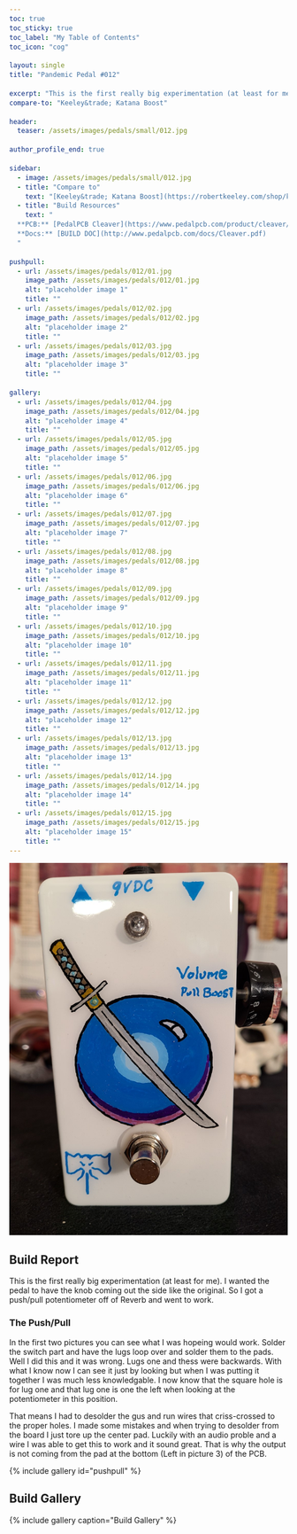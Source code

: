 ```yaml
---
toc: true
toc_sticky: true
toc_label: "My Table of Contents"
toc_icon: "cog"

layout: single
title: "Pandemic Pedal #012"

excerpt: "This is the first really big experimentation (at least for me). I wanted the pedals to have the knob coming out the side like the original. So I got a push/pull potentiometer and went to work. I made some mistakes and when trying to desolder from the board I just tore up the pad. Luckily with an audio proble and a wire I was able to get this to work and sound great."
compare-to: "Keeley&trade; Katana Boost"

header:
  teaser: /assets/images/pedals/small/012.jpg

author_profile_end: true

sidebar:
  - image: /assets/images/pedals/small/012.jpg
  - title: "Compare to"
    text: "[Keeley&trade; Katana Boost](https://robertkeeley.com/shop/katana-boost)"
  - title: "Build Resources"
    text: "
  **PCB:** [PedalPCB Cleaver](https://www.pedalpcb.com/product/cleaver/)<br>
  **Docs:** [BUILD DOC](http://www.pedalpcb.com/docs/Cleaver.pdf)
  "

pushpull:
  - url: /assets/images/pedals/012/01.jpg
    image_path: /assets/images/pedals/012/01.jpg
    alt: "placeholder image 1"
    title: ""
  - url: /assets/images/pedals/012/02.jpg
    image_path: /assets/images/pedals/012/02.jpg
    alt: "placeholder image 2"
    title: ""
  - url: /assets/images/pedals/012/03.jpg
    image_path: /assets/images/pedals/012/03.jpg
    alt: "placeholder image 3"
    title: ""

gallery:
  - url: /assets/images/pedals/012/04.jpg
    image_path: /assets/images/pedals/012/04.jpg
    alt: "placeholder image 4"
    title: ""
  - url: /assets/images/pedals/012/05.jpg
    image_path: /assets/images/pedals/012/05.jpg
    alt: "placeholder image 5"
    title: ""
  - url: /assets/images/pedals/012/06.jpg
    image_path: /assets/images/pedals/012/06.jpg
    alt: "placeholder image 6"
    title: ""
  - url: /assets/images/pedals/012/07.jpg
    image_path: /assets/images/pedals/012/07.jpg
    alt: "placeholder image 7"
    title: ""
  - url: /assets/images/pedals/012/08.jpg
    image_path: /assets/images/pedals/012/08.jpg
    alt: "placeholder image 8"
    title: ""
  - url: /assets/images/pedals/012/09.jpg
    image_path: /assets/images/pedals/012/09.jpg
    alt: "placeholder image 9"
    title: ""
  - url: /assets/images/pedals/012/10.jpg
    image_path: /assets/images/pedals/012/10.jpg
    alt: "placeholder image 10"
    title: ""
  - url: /assets/images/pedals/012/11.jpg
    image_path: /assets/images/pedals/012/11.jpg
    alt: "placeholder image 11"
    title: ""
  - url: /assets/images/pedals/012/12.jpg
    image_path: /assets/images/pedals/012/12.jpg
    alt: "placeholder image 12"
    title: ""
  - url: /assets/images/pedals/012/13.jpg
    image_path: /assets/images/pedals/012/13.jpg
    alt: "placeholder image 13"
    title: ""
  - url: /assets/images/pedals/012/14.jpg
    image_path: /assets/images/pedals/012/14.jpg
    alt: "placeholder image 14"
    title: ""
  - url: /assets/images/pedals/012/15.jpg
    image_path: /assets/images/pedals/012/15.jpg
    alt: "placeholder image 15"
    title: ""
---
```


[![header](/assets/images/pedals/012.jpg)](/assets/images/pedals/012.jpg)

## Build Report ##

This is the first really big experimentation (at least for me). I wanted the pedal to have the knob coming out the side like the original. So I got a push/pull potentiometer off of Reverb and went to work. 

### The Push/Pull ###

In the first two pictures you can see what I was hopeing would work. Solder the switch part and have the lugs loop over and solder them to the pads. Well I did this and it was wrong. Lugs one and thess were backwards. With what I know now I can see it just by looking but when I was putting it together I was much less knowledgable. I now know that the square hole is for lug one and that lug one is one the left when looking at the potentiometer in this position. 

That means I had to desolder the gus and run wires that criss-crossed to the proper holes. I made some mistakes and when trying to desolder from the board I just tore up the center pad. Luckily with an audio proble and a wire I was able to get this to work and it sound great. That is why the output is not coming from the pad at the bottom (Left in picture 3) of the PCB.

{% include gallery id="pushpull" %}

## Build Gallery ##

{% include gallery caption="Build Gallery" %}